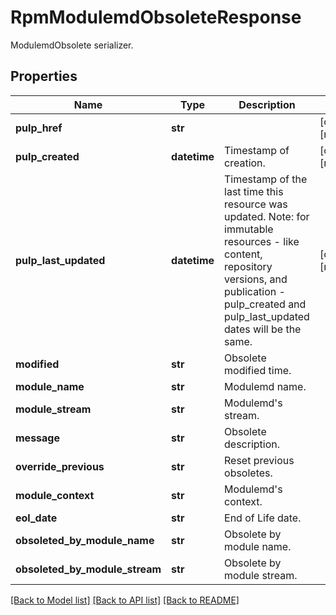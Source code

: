 # RpmModulemdObsoleteResponse

ModulemdObsolete serializer.
## Properties
Name | Type | Description | Notes
------------ | ------------- | ------------- | -------------
**pulp_href** | **str** |  | [optional] [readonly] 
**pulp_created** | **datetime** | Timestamp of creation. | [optional] [readonly] 
**pulp_last_updated** | **datetime** | Timestamp of the last time this resource was updated. Note: for immutable resources - like content, repository versions, and publication - pulp_created and pulp_last_updated dates will be the same. | [optional] [readonly] 
**modified** | **str** | Obsolete modified time. | 
**module_name** | **str** | Modulemd name. | 
**module_stream** | **str** | Modulemd&#39;s stream. | 
**message** | **str** | Obsolete description. | 
**override_previous** | **str** | Reset previous obsoletes. | 
**module_context** | **str** | Modulemd&#39;s context. | 
**eol_date** | **str** | End of Life date. | 
**obsoleted_by_module_name** | **str** | Obsolete by module name. | 
**obsoleted_by_module_stream** | **str** | Obsolete by module stream. | 

[[Back to Model list]](../README.md#documentation-for-models) [[Back to API list]](../README.md#documentation-for-api-endpoints) [[Back to README]](../README.md)


